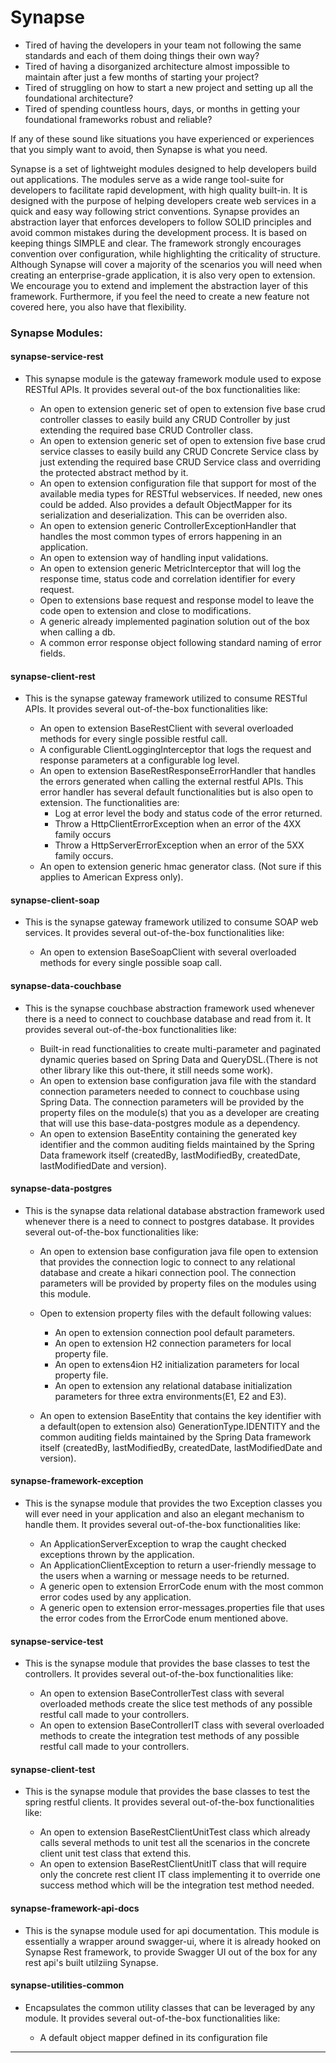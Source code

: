# Synapse
- Tired of having the developers in your team not following the same standards and each of them doing things their own way?
- Tired of having a disorganized architecture almost impossible to maintain after just a few months of starting your project?
- Tired of struggling on how to start a new project and setting up all the foundational architecture?
- Tired of spending countless hours, days, or months in getting your foundational frameworks robust and reliable?

If any of these sound like situations you have experienced or experiences that you simply want to avoid, then Synapse is what you need.

Synapse is a set of lightweight modules designed to help developers build out applications. The modules serve as a wide range tool-suite for developers to facilitate rapid development, with high quality built-in.
It is designed with the purpose of helping developers create web services in a quick and easy way following strict conventions.
Synapse provides an abstraction layer that enforces developers to follow SOLID principles and avoid common mistakes during the development process.
It is based on keeping things SIMPLE and clear. The framework strongly encourages convention over configuration, while highlighting the criticality of structure.
Although Synapse will cover a majority of the scenarios you will need when creating an enterprise-grade application, it is also very open to extension.
We encourage you to extend and implement the abstraction layer of this framework. Furthermore, if you feel the need to create a new feature not covered here, you also have that flexibility.


### Synapse Modules:
#### synapse-service-rest
- This synapse module is the gateway framework module used to expose RESTful APIs.
  It provides several out-of the box functionalities like:

    - An open to extension generic set of open to extension five base crud controller classes to easily build any CRUD Controller by just extending the required base CRUD Controller class.
    - An open to extension generic set of open to extension five base crud service classes to easily build any CRUD Concrete Service class by just extending the required base CRUD Service class and overriding the protected abstract method by it.
    - An open to extension configuration file that support for most of the available media types for RESTful webservices. If needed, new ones could be added. Also provides a default ObjectMapper for its serialization and deserialization. This can be overriden also.
    - An open to extension generic ControllerExceptionHandler that handles the most common types of errors happening in an application.
    - An open to extension way of handling input validations.
    - An open to extension generic MetricInterceptor that will log the response time, status code and correlation identifier for every request.
    - Open to extensions base request and response model to leave the code open to extension and close to modifications.
    - A generic already implemented pagination solution out of the box when calling a db.
    - A common error response object following standard naming of error fields.

#### synapse-client-rest
- This is the synapse gateway framework utilized to consume RESTful APIs.
  It provides several out-of-the-box functionalities like:

    - An open to extension BaseRestClient with several overloaded methods for every single possible restful call.
    - A configurable ClientLoggingInterceptor that logs the request and response parameters at a configurable log level.
    - An open to extension BaseRestResponseErrorHandler that handles the errors generated when calling the external restful APIs. This error handler has several default functionalities but is also open to extension. The functionalities are:
      - Log at error level the body and status code of the error returned.
      - Throw a HttpClientErrorException when an error of the 4XX family occurs
      - Throw a HttpServerErrorException when an error of the 5XX family occurs.
    - An open to extension generic hmac generator class. (Not sure if this applies to American Express only).

#### synapse-client-soap
- This is the synapse gateway framework utilized to consume SOAP web services.
  It provides several out-of-the-box functionalities like:

    - An open to extension BaseSoapClient with several overloaded methods for every single possible soap call.

#### synapse-data-couchbase
- This is the synapse couchbase abstraction framework used whenever there is a need to connect to couchbase database and read from it.
  It provides several out-of-the-box functionalities like:

    - Built-in read functionalities to create multi-parameter and paginated dynamic queries based on Spring Data and QueryDSL.(There is not other library like this out-there, it still needs some work).
    - An open to extension base configuration java file with the standard connection parameters needed to connect to couchbase using Spring Data. The connection parameters will be provided by the property files on the module(s) that you as a developer are creating that will use this base-data-postgres module as a dependency.
    - An open to extension BaseEntity containing the generated key identifier and the common auditing fields maintained by the Spring Data framework itself (createdBy, lastModifiedBy, createdDate, lastModifiedDate and version).

#### synapse-data-postgres
- This is the synapse data relational database abstraction framework used whenever there is a need to connect to postgres database.
  It provides several out-of-the-box functionalities like:

    - An open to extension base configuration java file open to extension that provides the connection logic to connect to any relational database and create a hikari connection pool. The connection parameters will be provided by property files on the modules using this module.
    - Open to extension property files with the default following values:
      - An open to extension connection pool default parameters.
      - An open to extension H2 connection parameters for local property file.
      - An open to extens4ion H2 initialization parameters for local property file.
      - An open to extension any relational database initialization parameters for three extra environments(E1, E2 and E3).

    - An open to extension BaseEntity that contains the key identifier with a default(open to extension also) GenerationType.IDENTITY and the common auditing fields maintained by the Spring Data framework itself (createdBy, lastModifiedBy, createdDate, lastModifiedDate and version).

#### synapse-framework-exception
- This is the synapse module that provides the two Exception classes you will ever need in your application and also an elegant mechanism to handle them.
  It provides several out-of-the-box functionalities like:

    - An ApplicationServerException to wrap the caught checked exceptions thrown by the application.
    - An ApplicationClientException to return a user-friendly message to the users when a warning or message needs to be returned.
    - A generic open to extension ErrorCode enum with the most common error codes used by any application.
    - A generic open to extension error-messages.properties file that uses the error codes from the ErrorCode enum mentioned above.

#### synapse-service-test
- This is the synapse module that provides the base classes to test the controllers.
  It provides several out-of-the-box functionalities like:

    - An open to extension BaseControllerTest class with several overloaded methods create the slice test methods of any possible restful call made to your controllers.
    - An open to extension BaseControllerIT class with several overloaded methods to create the integration test methods of any possible restful call made to your controllers.

#### synapse-client-test
- This is the synapse module that provides the base classes to test the spring restful clients.
  It provides several out-of-the-box functionalities like:

    - An open to extension BaseRestClientUnitTest class which already calls several methods to unit test all the scenarios in the concrete client unit test class that extend this.
    - An open to extension BaseRestClientUnitIT class that will require only the concrete rest client IT class implementing it to override one success method which will be the integration test method needed.

#### synapse-framework-api-docs
- This is the synapse module used for api documentation.
  This module is essentially a wrapper around swagger-ui, where it is already hooked on Synapse Rest framework, to provide Swagger UI out of the box for any rest api's built utilziing Synapse.


#### synapse-utilities-common
- Encapsulates the common utility classes that can be leveraged by any module.
  It provides several out-of-the-box functionalities like:

    - A default object mapper defined in its configuration file
-----